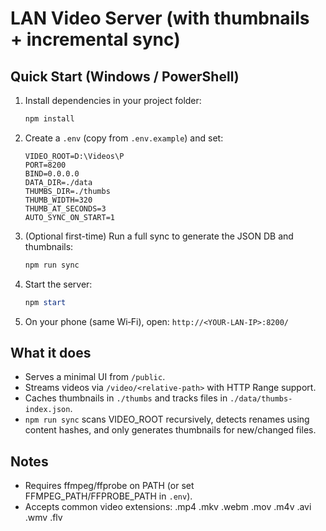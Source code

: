 # LAN Video Server (with thumbnails + incremental sync)

## Quick Start (Windows / PowerShell)
1) Install dependencies in your project folder:
   ```powershell
   npm install
   ```

2) Create a `.env` (copy from `.env.example`) and set:
   ```env
   VIDEO_ROOT=D:\Videos\P
   PORT=8200
   BIND=0.0.0.0
   DATA_DIR=./data
   THUMBS_DIR=./thumbs
   THUMB_WIDTH=320
   THUMB_AT_SECONDS=3
   AUTO_SYNC_ON_START=1
   ```

3) (Optional first-time) Run a full sync to generate the JSON DB and thumbnails:
   ```powershell
   npm run sync
   ```

4) Start the server:
   ```powershell
   npm start
   ```

5) On your phone (same Wi‑Fi), open: `http://<YOUR-LAN-IP>:8200/`

## What it does
- Serves a minimal UI from `/public`.
- Streams videos via `/video/<relative-path>` with HTTP Range support.
- Caches thumbnails in `./thumbs` and tracks files in `./data/thumbs-index.json`.
- `npm run sync` scans VIDEO_ROOT recursively, detects renames using content hashes,
  and only generates thumbnails for new/changed files.

## Notes
- Requires ffmpeg/ffprobe on PATH (or set FFMPEG_PATH/FFPROBE_PATH in `.env`).
- Accepts common video extensions: .mp4 .mkv .webm .mov .m4v .avi .wmv .flv
